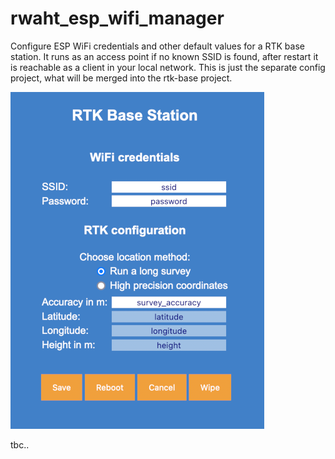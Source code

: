 # rwaht_esp_wifi_manager
Configure ESP WiFi credentials and other default values for a RTK base station. It runs as an access point if no known SSID is found, after restart it is reachable as a client in your local network.
This is just the separate config project, what will be merged into the rtk-base project.

![alt-text-1](./screenshots/config_small.png "Configure Wifi and Real Time Kinematics Base Station")

tbc..
